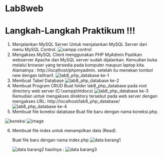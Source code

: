 # Lab8web
# Langkah-Langkah Praktikum !!!

1. Menjalankan MySQL Server
    Untuk menjalankan MySQL Server dari menu MySQL Control.
    ![xampp control](https://user-images.githubusercontent.com/82009410/120582352-8c006600-c456-11eb-91c6-0e780f4cdb52.PNG)
2. Mengakses MySQL Client menggunakan PHP MyAdmin
   Pastikan webserver Apache dan MySQL server sudah dijalankan. Kemudian buka melalui browser yang tersedia pada komputer maupun laptop kita. Alamatnya :
   http://localhost/phpmyadmin. setelah itu menekan tombol new dengan latihan1.
   ![lab8_php_database ke-1](https://user-images.githubusercontent.com/82009410/120583729-fa462800-c458-11eb-9c04-ba85e7165a45.PNG)
3. Membuat Tabel Database
    ![lab8_php_database ke-2](https://user-images.githubusercontent.com/82009410/120586118-24014e00-c45d-11eb-927b-58427b1ed88f.PNG)
4. Membuat Program CRUD
Buat folder lab8_php_database pada root directory web server (C:\xampp\htdocs)
![lab8_php_database ke-3](https://user-images.githubusercontent.com/82009410/120586309-80fd0400-c45d-11eb-9746-639e6a1320d1.PNG)
 Kemudian untuk mengakses direktory tersebut pada web server dengan mengakses URL: 
http://localhost/lab8_php_database/
![lab8_php_database ke-4](https://user-images.githubusercontent.com/82009410/120586456-c7eaf980-c45d-11eb-9a0d-75ca9cf8591b.PNG)
5. Membuat file koneksi database
   Buat file baru dengan nama koneksi.php.
   
  ![koneksi](https://user-images.githubusercontent.com/82009410/120587686-05e91d00-c460-11eb-8788-e1b2fce627b4.PNG)
  ![image](https://user-images.githubusercontent.com/82009410/120586890-90308180-c45e-11eb-9dd1-353df7c0a45d.png)
  
6. Membuat file index untuk menampilkan data (Read).

    Buat file baru dengan nama index.php
    ![data barang1](https://user-images.githubusercontent.com/82009410/120735875-8ae23e00-c515-11eb-96b8-7d02e84ded3b.PNG)
    
    ![data barang2](https://user-images.githubusercontent.com/82009410/120736052-c7159e80-c515-11eb-98fa-260918ba0223.PNG) 
   hasilnya :
    ![data barang3](https://user-images.githubusercontent.com/82009410/120736085-d4328d80-c515-11eb-832e-94b1bbc5193b.PNG)





   
